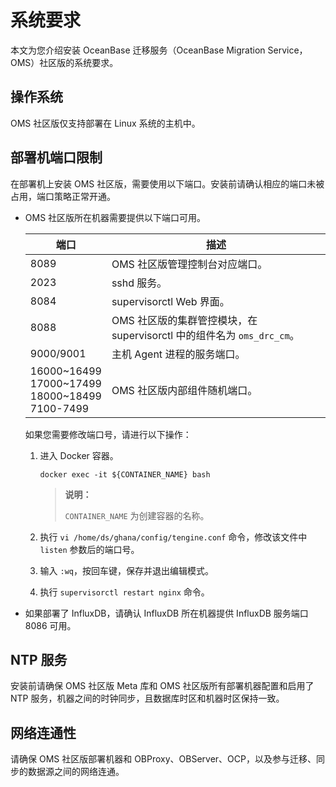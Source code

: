 # 系统要求

本文为您介绍安装 OceanBase 迁移服务（OceanBase Migration Service，OMS）社区版的系统要求。

## 操作系统

OMS 社区版仅支持部署在 Linux 系统的主机中。

## 部署机端口限制

在部署机上安装 OMS 社区版，需要使用以下端口。安装前请确认相应的端口未被占用，端口策略正常开通。

* OMS 社区版所在机器需要提供以下端口可用。

    |                                                端口                |                        描述                        |
    |-----------------------------------------------------------------------|--------------------------------------------------|
    | 8089                                        | OMS 社区版管理控制台对应端口。                                   |
    | 2023                                                        | sshd 服务。                                         |
    | 8084                                             | supervisorctl Web 界面。                            |
    | 8088                                             | OMS 社区版的集群管控模块，在 supervisorctl 中的组件名为 `oms_drc_cm`。 |
    | 9000/9001                                                | 主机 Agent 进程的服务端口。                                |
    | 16000\~16499 <br>17000\~17499 <br> 18000\~18499  <br>7100-7499 | OMS 社区版内部组件随机端口。                                    |

    如果您需要修改端口号，请进行以下操作：
  
    1. 进入 Docker 容器。

        ```shell
        docker exec -it ${CONTAINER_NAME} bash
        ```

        >**说明：**
        >
        >`CONTAINER_NAME` 为创建容器的名称。

    2. 执行 `vi /home/ds/ghana/config/tengine.conf` 命令，修改该文件中 `listen` 参数后的端口号。

    3. 输入 `:wq`，按回车键，保存并退出编辑模式。

    4. 执行 `supervisorctl restart nginx` 命令。

* 如果部署了 InfluxDB，请确认 InfluxDB 所在机器提供 InfluxDB 服务端口 8086 可用。

## NTP 服务

安装前请确保 OMS 社区版 Meta 库和 OMS 社区版所有部署机器配置和启用了 NTP 服务，机器之间的时钟同步，且数据库时区和机器时区保持一致。

## 网络连通性

请确保 OMS 社区版部署机器和 OBProxy、OBServer、OCP，以及参与迁移、同步的数据源之间的网络连通。
